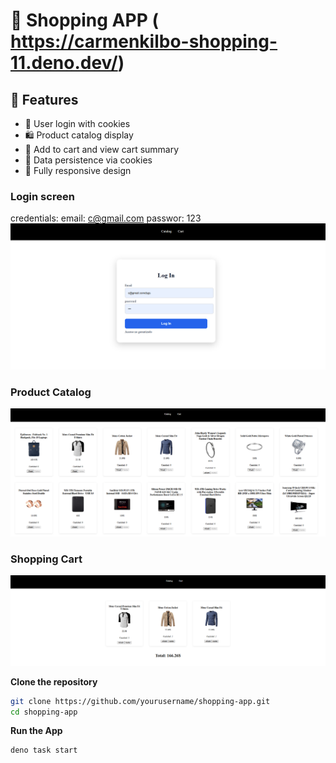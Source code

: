 # 🛒 Shopping APP ( https://carmenkilbo-shopping-11.deno.dev/)
## 🚀 Features
- 🔐 User login with cookies
- 🛍️ Product catalog display
- 🧺 Add to cart and view cart summary
- 💾 Data persistence via cookies
- 📱 Fully responsive design

### Login screen
credentials:
email: c@gmail.com
passwor: 123
![alt text](image.png)

### Product Catalog
![alt text](image-1.png)

### Shopping Cart 
![alt text](image-2.png)

**Clone the repository**
   ```bash
   git clone https://github.com/yourusername/shopping-app.git
   cd shopping-app
   ```
**Run the App**
  ```bash
deno task start
 ```
